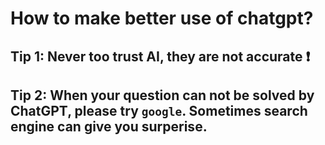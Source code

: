 # How to make better use of chatgpt?

## Tip 1: Never too trust AI, they are not accurate :exclamation:

## Tip 2: When your question can not be solved by ChatGPT, please try `google`.  Sometimes search engine can give you surperise.



